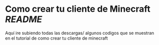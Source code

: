 # Como crear tu cliente de Minecraft *README*

Aquí ire subiendo todas las descargas/ algunos codigos que se muestran en el tutorial de como crear tu cliente de minecraft
